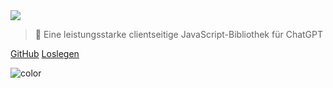<!-- _coverpage.md -->

<img class="logo" src="https://raw.githubusercontent.com/kudoai/chatgpt.js/main/media/images/chatgpt.js-logo-dark-mode-padded-7000x777.png">

> 🤖 Eine leistungsstarke clientseitige JavaScript-Bibliothek für ChatGPT

[GitHub](https://github.com/kudoai/chatgpt.js)
[Loslegen](#⚡-importieren-der-bibliothek)

<!-- background color -->

![color](black)
